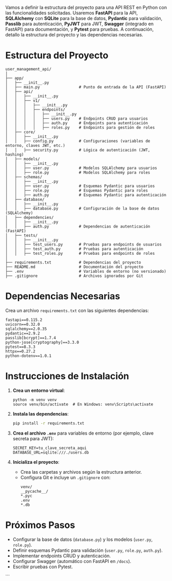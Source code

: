 Vamos a definir la estructura del proyecto para una API REST en Python con las funcionalidades solicitadas. Usaremos **FastAPI** para la API, **SQLAlchemy** con **SQLite** para la base de datos, **Pydantic** para validación, **Passlib** para autenticación, **PyJWT** para JWT, **Swagger** (integrado en FastAPI) para documentación, y **Pytest** para pruebas. A continuación, detallo la estructura del proyecto y las dependencias necesarias.

<xaiArtifact artifact_id="6baa08de-e617-4ef9-a70b-5e2d8e3a3000" artifact_version_id="90f7b900-e8d5-4ca9-9466-46cafaca942c" title="project_structure.md" contentType="text/markdown">

# Estructura del Proyecto

```
user_management_api/
│
├── app/
│   ├── __init__.py
│   ├── main.py                 # Punto de entrada de la API (FastAPI)
│   ├── api/
│   │   ├── __init__.py
│   │   ├── v1/
│   │   │   ├── __init__.py
│   │   │   ├── endpoints/
│   │   │   │   ├── __init__.py
│   │   │   │   ├── users.py    # Endpoints CRUD para usuarios
│   │   │   │   ├── auth.py     # Endpoints para autenticación
│   │   │   │   ├── roles.py    # Endpoints para gestión de roles
│   ├── core/
│   │   ├── __init__.py
│   │   ├── config.py           # Configuraciones (variables de entorno, claves JWT, etc.)
│   │   ├── security.py         # Lógica de autenticación (JWT, hashing)
│   ├── models/
│   │   ├── __init__.py
│   │   ├── user.py             # Modelos SQLAlchemy para usuarios
│   │   ├── role.py             # Modelos SQLAlchemy para roles
│   ├── schemas/
│   │   ├── __init__.py
│   │   ├── user.py             # Esquemas Pydantic para usuarios
│   │   ├── role.py             # Esquemas Pydantic para roles
│   │   ├── auth.py             # Esquemas Pydantic para autenticación
│   ├── database/
│   │   ├── __init__.py
│   │   ├── database.py         # Configuración de la base de datos (SQLAlchemy)
│   ├── dependencies/
│   │   ├── __init__.py
│   │   ├── auth.py             # Dependencias de autenticación (FastAPI)
│   ├── tests/
│   │   ├── __init__.py
│   │   ├── test_users.py       # Pruebas para endpoints de usuarios
│   │   ├── test_auth.py        # Pruebas para autenticación
│   │   ├── test_roles.py       # Pruebas para endpoints de roles
│
├── requirements.txt            # Dependencias del proyecto
├── README.md                   # Documentación del proyecto
├── .env                        # Variables de entorno (no versionado)
├── .gitignore                  # Archivos ignorados por Git
```

# Dependencias Necesarias

Crea un archivo `requirements.txt` con las siguientes dependencias:

```
fastapi==0.115.2
uvicorn==0.32.0
sqlalchemy==2.0.35
pydantic==2.9.2
passlib[bcrypt]==1.7.4
python-jose[cryptography]==3.3.0
pytest==8.3.3
httpx==0.27.2
python-dotenv==1.0.1
```

# Instrucciones de Instalación

1. **Crea un entorno virtual**:
   ```bash:disable-run
   python -m venv venv
   source venv/bin/activate  # En Windows: venv\Scripts\activate
   ```

2. **Instala las dependencias**:
   ```bash
   pip install -r requirements.txt
   ```

3. **Crea el archivo `.env`** para variables de entorno (por ejemplo, clave secreta para JWT):
   ```
   SECRET_KEY=tu_clave_secreta_aqui
   DATABASE_URL=sqlite:///./users.db
   ```

4. **Inicializa el proyecto**:
   - Crea las carpetas y archivos según la estructura anterior.
   - Configura Git e incluye un `.gitignore` con:
     ```
     venv/
     __pycache__/
     *.pyc
     .env
     *.db
     ```

# Próximos Pasos
- Configurar la base de datos (`database.py`) y los modelos (`user.py`, `role.py`).
- Definir esquemas Pydantic para validación (`user.py`, `role.py`, `auth.py`).
- Implementar endpoints CRUD y autenticación.
- Configurar Swagger (automático con FastAPI en `/docs`).
- Escribir pruebas con Pytest.

</xaiArtifact>
```
